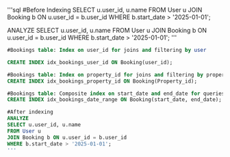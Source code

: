 '''sql 
#Before Indexing
SELECT u.user_id, u.name
FROM User u
JOIN Booking b ON u.user_id = b.user_id
WHERE b.start_date > '2025-01-01';

ANALYZE
SELECT u.user_id, u.name
FROM User u
JOIN Booking b ON u.user_id = b.user_id
WHERE b.start_date > '2025-01-01';
'''
``` sql
#Bookings table: Index on user_id for joins and filtering by user

CREATE INDEX idx_bookings_user_id ON Booking(user_id);

#Bookings table: Index on property_id for joins and filtering by property
CREATE INDEX idx_bookings_property_id ON Booking(Property_id);

#Bookings table: Composite index on start_date and end_date for queries filtering or ordering by booking date range
CREATE INDEX idx_bookings_date_range ON Booking(start_date, end_date);

#After indexing
ANALYZE
SELECT u.user_id, u.name
FROM User u
JOIN Booking b ON u.user_id = b.user_id
WHERE b.start_date > '2025-01-01';
'''

